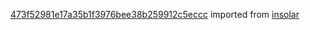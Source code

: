 [473f52981e17a35b1f3976bee38b259912c5eccc](https://github.com/insolar/insolar/commit/473f52981e17a35b1f3976bee38b259912c5eccc) imported from [insolar](https://github.com/insolar/insolar)
